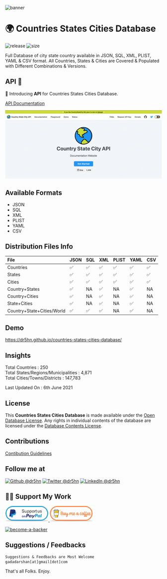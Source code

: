 ![banner](https://github.com/dr5hn/countries-states-cities-database/raw/master/.github/banner.png)

# 🌍 Countries States Cities Database
![release](https://img.shields.io/github/v/release/dr5hn/countries-states-cities-database?style=flat-square)
![size](https://img.shields.io/github/repo-size/dr5hn/countries-states-cities-database?label=size&style=flat-square)

Full Database of city state country available in JSON, SQL, XML, PLIST, YAML & CSV format.
All Countries, States & Cities are Covered & Populated with Different Combinations & Versions.
## API 🚀
🎉 Introducing **API** for Countries States Cities Database.

[API Documentation](https://countrystatecity.in/)

[![banner](.github/api.png)](https://countrystatecity.in/)

## Available Formats
- JSON
- SQL
- XML
- PLIST
- YAML
- CSV

## Distribution Files Info
File | JSON | SQL | XML | PLIST | YAML | CSV
:------------ | :-------------| :-------------| :------------- |:-------------|:-------------|:-------------
Countries | :white_check_mark: | :white_check_mark: | :white_check_mark: | :white_check_mark: | :white_check_mark: | :white_check_mark:
States | :white_check_mark: | :white_check_mark: | :white_check_mark: | :white_check_mark: | :white_check_mark: | :white_check_mark:
Cities | :white_check_mark: | :white_check_mark: | :white_check_mark: | :white_check_mark: | :white_check_mark: | :white_check_mark:
Country+States | :white_check_mark: | NA | :white_check_mark: | NA | :white_check_mark: | NA
Country+Cities | :white_check_mark: | NA | :white_check_mark: | NA | :white_check_mark: | NA
State+Cities | :white_check_mark: | NA | :white_check_mark: | NA | :white_check_mark: | NA
Country+State+Cities/World | :white_check_mark: |  :white_check_mark: | :white_check_mark: | NA | :white_check_mark: | NA

## Demo
https://dr5hn.github.io/countries-states-cities-database/

## Insights
Total Countries : 250 <br>
Total States/Regions/Municipalities : 4,871 <br>
Total Cities/Towns/Districts : 147,783 <br>

Last Updated On : 6th June 2021

## License
This **Countries States Cities Database** is made available under the [Open Database License](https://github.com/dr5hn/countries-states-cities-database/blob/master/LICENSE). Any rights in individual contents of the database are licensed under the [Database Contents License](https://github.com/dr5hn/countries-states-cities-database/blob/master/.github/CONTENT_LICENSE).

## Contributions
[Contibution Guidelines](https://github.com/dr5hn/countries-states-cities-database/blob/master/.github/CONTRIBUTING.md)

## Follow me at
<a href="https://github.com/dr5hn/"><img alt="Github @dr5hn" src="https://img.shields.io/static/v1?logo=github&message=Github&color=black&style=flat-square&label=" /></a> <a href="https://twitter.com/dr5hn/"><img alt="Twitter @dr5hn" src="https://img.shields.io/static/v1?logo=twitter&message=Twitter&color=black&style=flat-square&label=" /></a> <a href="https://www.linkedin.com/in/dr5hn/"><img alt="LinkedIn @dr5hn" src="https://img.shields.io/static/v1?logo=linkedin&message=LinkedIn&color=black&style=flat-square&label=&link=https://twitter.com/dr5hn" /></a>

## 🙋‍♂️ Support My Work
<p>
  <a href="https://www.paypal.me/dr5hn" target="_blank">
      <img height="50" alt="Support with Paypal" src="https://raw.githubusercontent.com/dr5hn/dr5hn/main/.github/resources/support-paypal.png"/>
  </a>
  <a href="https://ko-fi.com/dr5hn" target="_blank">
      <img height="50" alt="Buy me a coffee" src="https://raw.githubusercontent.com/dr5hn/dr5hn/main/.github/resources/support-buy-coffee.png"/>
  </a>
</p>

[![become-a-backer](https://opencollective.com/countries-states-cities/backers.svg?width=890)](https://opencollective.com/countries-states-cities#backers)


## Suggestions / Feedbacks
```
Suggestions & Feedbacks are Most Welcome
gadadarshan[at]gmail[dot]com
```

That's all Folks. Enjoy.
